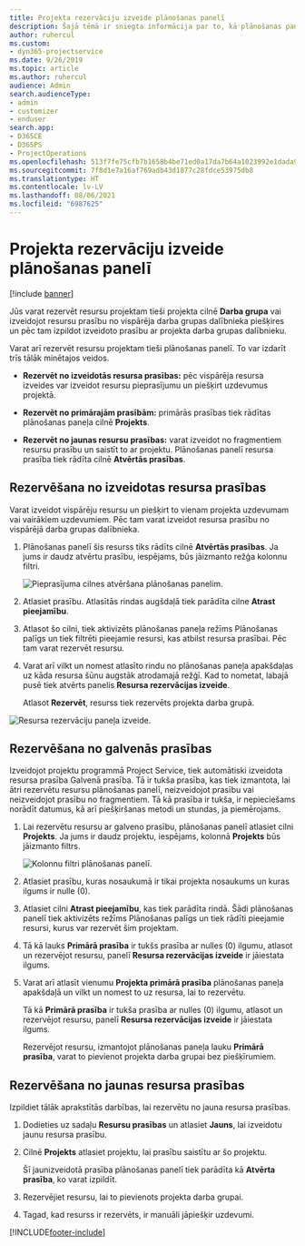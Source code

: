 ```yaml
---
title: Projekta rezervāciju izveide plānošanas panelī
description: Šajā tēmā ir sniegta informācija par to, kā plānošanas panelī izveidot projekta rezervāciju.
author: ruhercul
ms.custom:
- dyn365-projectservice
ms.date: 9/26/2019
ms.topic: article
ms.author: ruhercul
audience: Admin
search.audienceType:
- admin
- customizer
- enduser
search.app:
- D365CE
- D365PS
- ProjectOperations
ms.openlocfilehash: 513f7fe75cfb7b1658b4be71ed0a17da7b64a1023992e1dada9adca8f0dbf21e
ms.sourcegitcommit: 7f8d1e7a16af769adb43d1877c28fdce53975db8
ms.translationtype: HT
ms.contentlocale: lv-LV
ms.lasthandoff: 08/06/2021
ms.locfileid: "6987625"
---
```

# <a name="create-a-project-booking-from-the-schedule-board"></a>Projekta rezervāciju izveide plānošanas panelī

[!include [banner](../includes/psa-now-project-operations.md)]

Jūs varat rezervēt resursu projektam tieši projekta cilnē **Darba grupa** vai izveidojot resursu prasību no vispārēja darba grupas dalībnieka piešķires un pēc tam izpildot izveidoto prasību ar projekta darba grupas dalībnieku.

Varat arī rezervēt resursu projektam tieši plānošanas panelī. To var izdarīt trīs tālāk minētajos veidos.

- **Rezervēt no izveidotās resursa prasības:** pēc vispārēja resursa izveides var izveidot resursu pieprasījumu un piešķirt uzdevumus projektā.

- **Rezervēt no primārajām prasībām:** primārās prasības tiek rādītas plānošanas paneļa cilnē **Projekts**. 

- **Rezervēt no jaunas resursu prasības:** varat izveidot no fragmentiem resursu prasību un saistīt to ar projektu. Plānošanas panelī resursa prasība tiek rādīta cilnē **Atvērtās prasības**.

## <a name="book-from-a-generated-resource-requirement"></a>Rezervēšana no izveidotas resursa prasības

Varat izveidot vispārēju resursu un piešķirt to vienam projekta uzdevumam vai vairākiem uzdevumiem. Pēc tam varat izveidot resursa prasību no vispārējā darba grupas dalībnieka. 

1.  Plānošanas panelī šis resurss tiks rādīts cilnē **Atvērtās prasības**. Ja jums ir daudz atvērtu prasību, iespējams, būs jāizmanto režģa kolonnu filtri. 

    ![Pieprasījuma cilnes atvēršana plānošanas panelim.](media/FAQ-Project-Booking-Schedule-Board-1.png "Rezervāciju un uzdevumu tabulas ekrānuzņēmums")

2. Atlasiet prasību. Atlasītās rindas augšdaļā tiek parādīta cilne **Atrast pieejamību**.
 
3. Atlasot šo cilni, tiek aktivizēts plānošanas paneļa režīms Plānošanas palīgs un tiek filtrēti pieejamie resursi, kas atbilst resursa prasībai. Pēc tam varat rezervēt resursu.

4. Varat arī vilkt un nomest atlasīto rindu no plānošanas paneļa apakšdaļas uz kāda resursa šūnu augstāk atrodamajā režģī. Kad to nometat, labajā pusē tiek atvērts panelis **Resursa rezervācijas izveide**.

    Atlasot **Rezervēt**, resurss tiek rezervēts projekta darba grupā.

![Resursa rezervāciju paneļa izveide.](media/FAQ-Project-Booking-Schedule-Board-6.png "")
 

## <a name="book-from-the-primary-requirement"></a>Rezervēšana no galvenās prasības

Izveidojot projektu programmā Project Service, tiek automātiski izveidota resursa prasība Galvenā prasība. Tā ir tukša prasība, kas tiek izmantota, lai ātri rezervētu resursu plānošanas panelī, neizveidojot prasību vai neizveidojot prasību no fragmentiem. Tā kā prasība ir tukša, ir nepieciešams norādīt datumus, kā arī piešķiršanas metodi un stundas, ja piemērojams. 

1. Lai rezervētu resursu ar galveno prasību, plānošanas panelī atlasiet cilni **Projekts**. Ja jums ir daudz projektu, iespējams, kolonnā **Projekts** būs jāizmanto filtrs.

   ![Kolonnu filtri plānošanas panelī.](media/FAQ-Project-Booking-Schedule-Board-2.png "Rezervāciju un uzdevumu tabulas ekrānuzņēmums")

2. Atlasiet prasību, kuras nosaukumā ir tikai projekta nosaukums un kuras ilgums ir nulle (0).

3. Atlasiet cilni **Atrast pieejamību**, kas tiek parādīta rindā. Šādi plānošanas panelī tiek aktivizēts režīms Plānošanas palīgs un tiek rādīti pieejamie resursi, kurus var rezervēt šim projektam.

4. Tā kā lauks **Primārā prasība** ir tukšs prasība ar nulles (0) ilgumu, atlasot un rezervējot resursu, panelī **Resursa rezervācijas izveide** ir jāiestata ilgums.

5. Varat arī atlasīt vienumu **Projekta primārā prasība** plānošanas paneļa apakšdaļā un vilkt un nomest to uz resursa, lai to rezervētu.
 
    Tā kā **Primārā prasība** ir tukša prasība ar nulles (0) ilgumu, atlasot un rezervējot resursu, panelī **Resursa rezervācijas izveide** ir jāiestata ilgums.
 
    Rezervējot resursu, izmantojot plānošanas paneļa lauku **Primārā prasība**, varat to pievienot projekta darba grupai bez piešķīrumiem.
 
## <a name="book-from-a-new-resource-requirement"></a>Rezervēšana no jaunas resursa prasības
Izpildiet tālāk aprakstītās darbības, lai rezervētu no jauna resursa prasības. 

1. Dodieties uz sadaļu **Resursu prasības** un atlasiet **Jauns**, lai izveidotu jaunu resursa prasību.

2. Cilnē **Projekts** atlasiet projektu, lai prasību saistītu ar šo projektu.
 
    Šī jaunizveidotā prasība plānošanas panelī tiek parādīta kā **Atvērta prasība**, ko varat izpildīt.

3. Rezervējiet resursu, lai to pievienots projekta darba grupai.

4. Tagad, kad resurss ir rezervēts, ir manuāli jāpiešķir uzdevumi.



[!INCLUDE[footer-include](../includes/footer-banner.md)]